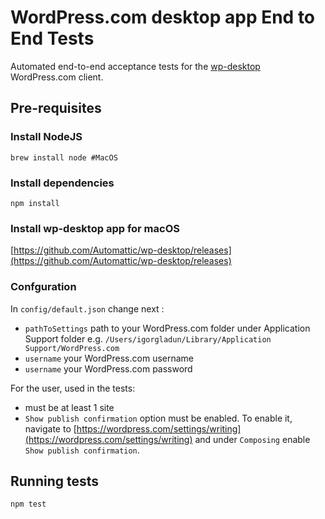 # WordPress.com desktop app End to End Tests

Automated end-to-end acceptance tests for the [wp-desktop](https://github.com/Automattic/wp-desktop) WordPress.com client. 


## Pre-requisites


### Install NodeJS

```
brew install node #MacOS
```

### Install dependencies
```
npm install
```

### Install wp-desktop app for macOS
[https://github.com/Automattic/wp-desktop/releases](https://github.com/Automattic/wp-desktop/releases)

### Confguration
In `config/default.json` change next :
* `pathToSettings` path to your WordPress.com folder under Application Support folder e.g. `/Users/igorgladun/Library/Application Support/WordPress.com`
* `username` your WordPress.com username
* `username` your WordPress.com password

For the user, used in the tests:
 * must be at least 1 site
 * `Show publish confirmation` option must be enabled. To enable it, navigate to [https://wordpress.com/settings/writing](https://wordpress.com/settings/writing) and under `Composing` enable `Show publish confirmation`. 

## Running tests
`npm test`
